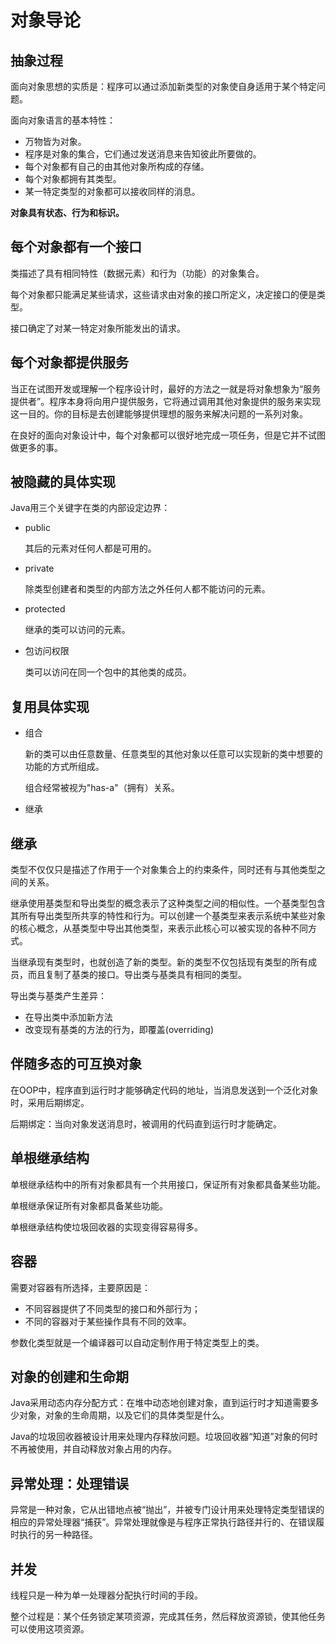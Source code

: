 # 对象导论

## 抽象过程

面向对象思想的实质是：程序可以通过添加新类型的对象使自身适用于某个特定问题。

面向对象语言的基本特性：

* 万物皆为对象。
* 程序是对象的集合，它们通过发送消息来告知彼此所要做的。
* 每个对象都有自己的由其他对象所构成的存储。
* 每个对象都拥有其类型。
* 某一特定类型的对象都可以接收同样的消息。


**对象具有状态、行为和标识。**

## 每个对象都有一个接口

类描述了具有相同特性（数据元素）和行为（功能）的对象集合。

每个对象都只能满足某些请求，这些请求由对象的接口所定义，决定接口的便是类型。

接口确定了对某一特定对象所能发出的请求。

## 每个对象都提供服务

当正在试图开发或理解一个程序设计时，最好的方法之一就是将对象想象为“服务提供者”。程序本身将向用户提供服务，它将通过调用其他对象提供的服务来实现这一目的。你的目标是去创建能够提供理想的服务来解决问题的一系列对象。

在良好的面向对象设计中，每个对象都可以很好地完成一项任务，但是它并不试图做更多的事。

## 被隐藏的具体实现

Java用三个关键字在类的内部设定边界：

* public

    其后的元素对任何人都是可用的。

* private

    除类型创建者和类型的内部方法之外任何人都不能访问的元素。

* protected

    继承的类可以访问的元素。

* 包访问权限

    类可以访问在同一个包中的其他类的成员。

## 复用具体实现

* 组合

    新的类可以由任意数量、任意类型的其他对象以任意可以实现新的类中想要的功能的方式所组成。

    组合经常被视为"has-a"（拥有）关系。

* 继承

## 继承

类型不仅仅只是描述了作用于一个对象集合上的约束条件，同时还有与其他类型之间的关系。

继承使用基类型和导出类型的概念表示了这种类型之间的相似性。一个基类型包含其所有导出类型所共享的特性和行为。可以创建一个基类型来表示系统中某些对象的核心概念，从基类型中导出其他类型，来表示此核心可以被实现的各种不同方式。

当继承现有类型时，也就创造了新的类型。新的类型不仅包括现有类型的所有成员，而且复制了基类的接口。导出类与基类具有相同的类型。

导出类与基类产生差异：

* 在导出类中添加新方法
* 改变现有基类的方法的行为，即覆盖(overriding)

## 伴随多态的可互换对象

在OOP中，程序直到运行时才能够确定代码的地址，当消息发送到一个泛化对象时，采用后期绑定。

后期绑定：当向对象发送消息时，被调用的代码直到运行时才能确定。

## 单根继承结构

单根继承结构中的所有对象都具有一个共用接口，保证所有对象都具备某些功能。

单根继承保证所有对象都具备某些功能。	

单根继承结构使垃圾回收器的实现变得容易得多。

## 容器

需要对容器有所选择，主要原因是：
* 不同容器提供了不同类型的接口和外部行为；
* 不同的容器对于某些操作具有不同的效率。

参数化类型就是一个编译器可以自动定制作用于特定类型上的类。

## 对象的创建和生命期

Java采用动态内存分配方式：在堆中动态地创建对象，直到运行时才知道需要多少对象，对象的生命周期，以及它们的具体类型是什么。

Java的垃圾回收器被设计用来处理内存释放问题。垃圾回收器“知道”对象的何时不再被使用，并自动释放对象占用的内存。

## 异常处理：处理错误

异常是一种对象，它从出错地点被“抛出”，并被专门设计用来处理特定类型错误的相应的异常处理器“捕获”。异常处理就像是与程序正常执行路径并行的、在错误履时执行的另一种路径。

## 并发

线程只是一种为单一处理器分配执行时间的手段。

整个过程是：某个任务锁定某项资源，完成其任务，然后释放资源锁，使其他任务可以使用这项资源。

